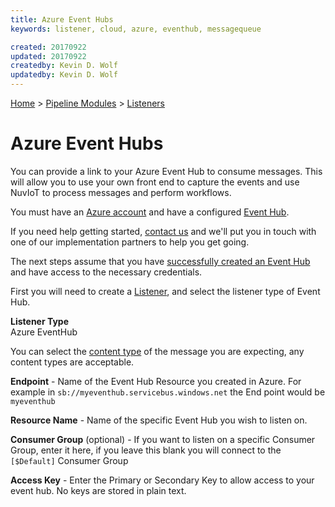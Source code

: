```yaml
---
title: Azure Event Hubs
keywords: listener, cloud, azure, eventhub, messagequeue

created: 20170922
updated: 20170922
createdby: Kevin D. Wolf
updatedby: Kevin D. Wolf
---
```

[Home](../../Index.md) > [Pipeline Modules](../Index.md) > [Listeners](../Listener.md)

# Azure Event Hubs

You can provide a link to your Azure Event Hub to consume messages.  This will allow you
to use your own front end to capture the events and use NuvIoT to process messages and perform workflows.

You must have an [Azure account](https://portal.azure.com) and have a configured [Event Hub](https://docs.microsoft.com/en-us/azure/event-hubs/).

If you need help getting started, [contact us](http://support.nuviot.com) and we'll put you in touch with one 
of our implementation partners to help you get going.

The next steps assume that you have [successfully created an Event Hub](https://docs.microsoft.com/en-us/azure/event-hubs/event-hubs-create) and have access to the necessary credentials.

First you will need to create a [Listener](../Listener.md), and select the listener type of Event Hub.

**Listener Type**  
Azure EventHub

You can select the [content type](../../Messaging/ContentTypes.md) of the message you are expecting, any content types are acceptable.

**Endpoint** - Name of the Event Hub Resource you created in Azure.  For example in
```sb://myeventhub.servicebus.windows.net``` the End point would be ```myeventhub```

**Resource Name** - Name of the specific Event Hub you wish to listen on.

**Consumer Group** (optional) - If you want to listen on a specific Consumer Group, enter it here, if you leave this blank you will connect to the ```[$Default]``` Consumer Group

**Access Key** - Enter the Primary or Secondary Key to allow access to your event hub.  No keys are stored in plain text.